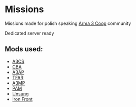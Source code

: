 

# Missions
Missions made for polish speaking [Arma 3 Coop](https://www.arma3coop.pl) community

Dedicated server ready

## Mods used:
- [A3CS](https://github.com/SzwedzikPL/A3CS)
- [CBA](https://github.com/CBATeam/CBA_A3)
- [A3AP](https://www.arma3coop.pl/)
- [TFAR](http://radio.task-force.ru/en/)
- [A3MP](https://www.arma3coop.pl/)
- [PAM](https://www.arma3coop.pl/)
- [Unsung](https://steamcommunity.com/workshop/filedetails/?id=943001311)
- [Iron Front](https://steamcommunity.com/sharedfiles/filedetails/?id=660460283)
